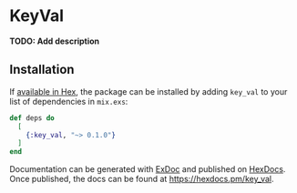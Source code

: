 # KeyVal

**TODO: Add description**

## Installation

If [available in Hex](https://hex.pm/docs/publish), the package can be installed
by adding `key_val` to your list of dependencies in `mix.exs`:

```elixir
def deps do
  [
    {:key_val, "~> 0.1.0"}
  ]
end
```

Documentation can be generated with [ExDoc](https://github.com/elixir-lang/ex_doc)
and published on [HexDocs](https://hexdocs.pm). Once published, the docs can
be found at <https://hexdocs.pm/key_val>.

